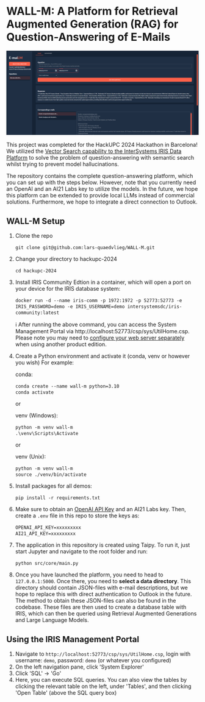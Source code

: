 # WALL-M: A Platform for Retrieval Augmented Generation (RAG) for Question-Answering of E-Mails

![Example Image](res/example.png)

This project was completed for the HackUPC 2024 Hackathon in Barcelona! We utilized the [Vector Search capability to the InterSystems IRIS Data Platform](https://www.intersystems.com/news/iris-vector-search-support-ai-applications/) to solve the problem of question-answering with semantic search whilst trying to prevent model hallucinations.

The repository contains the complete question-answering platform, which you can set up with the steps below. However, note that you currently need an OpenAI and an AI21 Labs key to utilize the models. In the future, we hope this platform can be extended to provide local LLMs instead of commercial solutions. Furthermore, we hope to integrate a direct connection to Outlook.  

## WALL-M Setup

1. Clone the repo
    ```Shell
    git clone git@github.com:lars-quaedvlieg/WALL-M.git
    ```
   
2. Change your directory to hackupc-2024
    ```Shell
    cd hackupc-2024
    ```

3. Install IRIS Community Edtion in a container, which will open a port on your device for the IRIS database system:
    ```Shell
    docker run -d --name iris-comm -p 1972:1972 -p 52773:52773 -e IRIS_PASSWORD=demo -e IRIS_USERNAME=demo intersystemsdc/iris-community:latest
    ```
    :information_source: After running the above command, you can access the System Management Portal via http://localhost:52773/csp/sys/UtilHome.csp. Please note you may need to [configure your web server separately](https://docs.intersystems.com/iris20241/csp/docbook/DocBook.UI.Page.cls?KEY=GCGI_private_web#GCGI_pws_auto) when using another product edition.

4. Create a Python environment and activate it (conda, venv or however you wish) For example:
    
    conda:
    ```Shell
    conda create --name wall-m python=3.10
    conda activate
    ```
    or 

    venv (Windows):
    ```Shell
    python -m venv wall-m
    .\venv\Scripts\Activate
    ```
    or 

    venv (Unix):
    ```Shell
    python -m venv wall-m
    source ./venv/bin/activate
    ```

5. Install packages for all demos:
    ```Shell
    pip install -r requirements.txt
    ```

6. Make sure to obtain an [OpenAI API Key](https://platform.openai.com/api-keys) and an AI21 Labs key. Then, create a `.env` file in this repo to store the keys as:
    ```
    OPENAI_API_KEY=xxxxxxxxx
    AI21_API_KEY=xxxxxxxxx    
    ```
    
7. The application in this repository is created using Taipy. To run it, just start Jupyter and navigate to the root folder and run:

    ```Shell
    python src/core/main.py
    ```

8. Once you have launched the platform, you need to head to `127.0.0.1:5000`. Once there, you need to **select a data directory**. This directory should contain JSON-files with e-mail descriptions, but we hope to replace this with direct authentication to Outlook in the future. The method to obtain these JSON-files can also be found in the codebase. These files are then used to create a database table with IRIS, which can then be queried using Retrieval Augmented Generations and Large Language Models.

## Using the IRIS Management Portal

1. Navigate to `http://localhost:52773/csp/sys/UtilHome.csp`, login with username: `demo`, password: `demo` (or whatever you configured)
2. On the left navigation pane, click 'System Explorer'
3. Click 'SQL' -> 'Go'
4. Here, you can execute SQL queries. You can also view the tables by clicking the relevant table on the left, under 'Tables', and then clicking 'Open Table' (above the SQL query box)
